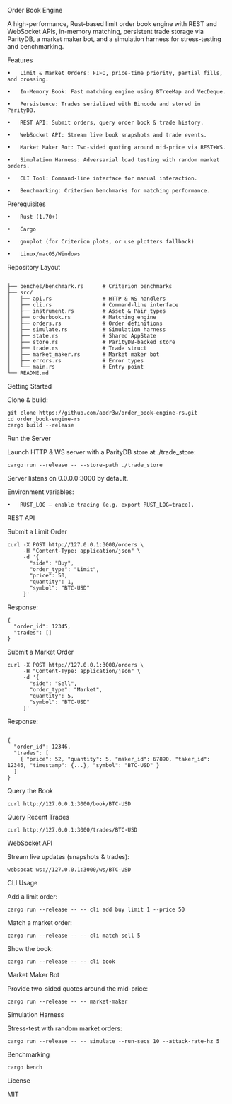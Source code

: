 Order Book Engine

A high-performance, Rust-based limit order book engine with REST and WebSocket APIs, in-memory matching, persistent trade storage via ParityDB, a market maker bot, and a simulation harness for stress-testing and benchmarking.

Features

	•	Limit & Market Orders: FIFO, price-time priority, partial fills, and crossing.
 
	•	In-Memory Book: Fast matching engine using BTreeMap and VecDeque.
 
	•	Persistence: Trades serialized with Bincode and stored in ParityDB.
 
	•	REST API: Submit orders, query order book & trade history.
 
	•	WebSocket API: Stream live book snapshots and trade events.
 
	•	Market Maker Bot: Two-sided quoting around mid-price via REST+WS.
 
	•	Simulation Harness: Adversarial load testing with random market orders.
 
	•	CLI Tool: Command-line interface for manual interaction.
 
	•	Benchmarking: Criterion benchmarks for matching performance.

Prerequisites

	•	Rust (1.70+)
 
	•	Cargo
 
	•	gnuplot (for Criterion plots, or use plotters fallback)
 
	•	Linux/macOS/Windows

Repository Layout

```

├── benches/benchmark.rs      # Criterion benchmarks
├── src/
│   ├── api.rs                # HTTP & WS handlers
│   ├── cli.rs                # Command-line interface
│   ├── instrument.rs         # Asset & Pair types
│   ├── orderbook.rs          # Matching engine
│   ├── orders.rs             # Order definitions
│   ├── simulate.rs           # Simulation harness
│   ├── state.rs              # Shared AppState
│   ├── store.rs              # ParityDB-backed store
│   ├── trade.rs              # Trade struct
│   ├── market_maker.rs       # Market maker bot
│   ├── errors.rs             # Error types
│   └── main.rs               # Entry point
└── README.md

```

Getting Started

Clone & build:

```
git clone https://github.com/aodr3w/order_book-engine-rs.git
cd order_book-engine-rs
cargo build --release
```

Run the Server

Launch HTTP & WS server with a ParityDB store at ./trade_store:

```
cargo run --release -- --store-path ./trade_store
```

Server listens on 0.0.0.0:3000 by default.

Environment variables:

	•	RUST_LOG – enable tracing (e.g. export RUST_LOG=trace).

REST API

Submit a Limit Order

```
curl -X POST http://127.0.0.1:3000/orders \
     -H "Content-Type: application/json" \
     -d '{
       "side": "Buy",
       "order_type": "Limit",
       "price": 50,
       "quantity": 1,
       "symbol": "BTC-USD"
     }'
```

Response:

```
{
  "order_id": 12345,
  "trades": []
}
```

Submit a Market Order

```
curl -X POST http://127.0.0.1:3000/orders \
     -H "Content-Type: application/json" \
     -d '{
       "side": "Sell",
       "order_type": "Market",
       "quantity": 5,
       "symbol": "BTC-USD"
     }'

```

Response:

```

{
  "order_id": 12346,
  "trades": [
    { "price": 52, "quantity": 5, "maker_id": 67890, "taker_id": 12346, "timestamp": {...}, "symbol": "BTC-USD" }
  ]
}

```

Query the Book


```
curl http://127.0.0.1:3000/book/BTC-USD

```

Query Recent Trades

```
curl http://127.0.0.1:3000/trades/BTC-USD
```

WebSocket API

Stream live updates (snapshots & trades):

```
websocat ws://127.0.0.1:3000/ws/BTC-USD

```

CLI Usage

Add a limit order:

```
cargo run --release -- -- cli add buy limit 1 --price 50

```

Match a market order:

```
cargo run --release -- -- cli match sell 5
```

Show the book:

```
cargo run --release -- -- cli book
```

Market Maker Bot

Provide two-sided quotes around the mid-price:

```
cargo run --release -- -- market-maker
```

Simulation Harness

Stress-test with random market orders:

```
cargo run --release -- -- simulate --run-secs 10 --attack-rate-hz 5
```

Benchmarking

```
cargo bench
```

License

MIT
